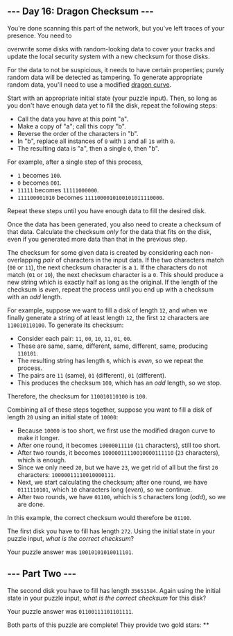 --- Day 16: Dragon Checksum ---
-------------------------------

You're done scanning this part of the network, but you've left traces of
your presence. You need to

overwrite some disks with random-looking data to cover your tracks and
update the local security system with a new checksum for those disks.

For the data to not be suspicious, it needs to have certain properties;
purely random data will be detected as tampering. To generate
appropriate random data, you'll need to use a modified [dragon curve].

Start with an appropriate initial state (your puzzle input). Then, so
long as you don't have enough data yet to fill the disk, repeat the
following steps:

-   Call the data you have at this point "a".
-   Make a copy of "a"; call this copy "b".
-   Reverse the order of the characters in "b".
-   In "b", replace all instances of `0` with `1` and all `1`s with `0`.
-   The resulting data is "a", then a single `0`, then "b".

For example, after a single step of this process,

-   `1` becomes `100`.
-   `0` becomes `001`.
-   `11111` becomes `11111000000`.
-   `111100001010` becomes `1111000010100101011110000`.

Repeat these steps until you have enough data to fill the desired disk.

Once the data has been generated, you also need to create a checksum of
that data. Calculate the checksum *only* for the data that fits on the
disk, even if you generated more data than that in the previous step.

The checksum for some given data is created by considering each
non-overlapping *pair* of characters in the input data. If the two
characters match (`00` or `11`), the next checksum character is a `1`.
If the characters do not match (`01` or `10`), the next checksum
character is a `0`. This should produce a new string which is exactly
half as long as the original. If the length of the checksum is *even*,
repeat the process until you end up with a checksum with an *odd*
length.

For example, suppose we want to fill a disk of length `12`, and when we
finally generate a string of at least length `12`, the first `12`
characters are `110010110100`. To generate its checksum:

-   Consider each pair: `11`, `00`, `10`, `11`, `01`, `00`.
-   These are same, same, different, same, different, same, producing
    `110101`.
-   The resulting string has length `6`, which is *even*, so we repeat
    the process.
-   The pairs are `11` (same), `01` (different), `01` (different).
-   This produces the checksum `100`, which has an *odd* length, so we
    stop.

Therefore, the checksum for `110010110100` is `100`.

Combining all of these steps together, suppose you want to fill a disk
of length `20` using an initial state of `10000`:

-   Because `10000` is too short, we first use the modified dragon curve
    to make it longer.
-   After one round, it becomes `10000011110` (`11` characters), still
    too short.
-   After two rounds, it becomes `10000011110010000111110` (`23`
    characters), which is enough.
-   Since we only need `20`, but we have `23`, we get rid of all but the
    first `20` characters: `10000011110010000111`.
-   Next, we start calculating the checksum; after one round, we have
    `0111110101`, which `10` characters long (*even*), so we continue.
-   After two rounds, we have `01100`, which is `5` characters long
    (*odd*), so we are done.

In this example, the correct checksum would therefore be `01100`.

The first disk you have to fill has length `272`. Using the initial
state in your puzzle input, *what is the correct checksum*?

Your puzzle answer was `10010101010011101`.

--- Part Two ---
----------------

The second disk you have to fill has length `35651584`. Again using the
initial state in your puzzle input, *what is the correct checksum* for
this disk?

Your puzzle answer was `01100111101101111`.

Both parts of this puzzle are complete! They provide two gold stars:
\*\*

  [dragon curve]: https://en.wikipedia.org/wiki/Dragon_curve
